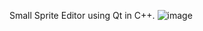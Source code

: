 Small Sprite Editor using Qt in C++.
![image](https://github.com/nguray/QtSpriteEdit/assets/94105216/ab2cfb40-d056-4f71-aedc-920cd66f697a)
